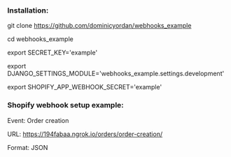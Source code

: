 ### Installation:

  git clone https://github.com/dominicyordan/webhooks_example
  
  cd webhooks_example
  
  export SECRET_KEY='example'
  
  export DJANGO_SETTINGS_MODULE='webhooks_example.settings.development'
  
  export SHOPIFY_APP_WEBHOOK_SECRET='example'


### Shopify webhook setup example:

  Event: Order creation
  
  URL: https://194fabaa.ngrok.io/orders/order-creation/
  
  Format: JSON
